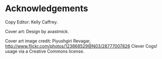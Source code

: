 
# Acknowledgements

Copy Editor: Kelly Caffrey.

Cover art: Design by avastmick.

Cover art image credit: Piyushgiri Revagar, http://www.flickr.com/photos/123868529@N03/28777007826 Clever Cogs! usage via a Creative Commons license.